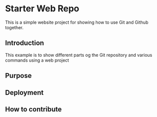 # Starter Web Repo

This is a simple website project for showing how to use Git and Github together.

## Introduction

This example is to show different parts og the Git repository and various commands using a web project


## Purpose

## Deployment

## How to contribute